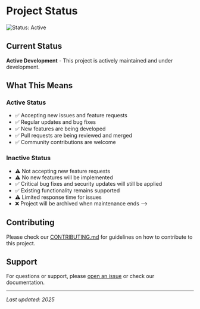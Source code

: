 # Project Status

![Status: Active](https://img.shields.io/badge/Status-Active-brightgreen)
<!-- Use one of the following badges:
![Status: Active](https://img.shields.io/badge/Status-Active-brightgreen)
![Status: Inactive](https://img.shields.io/badge/Status-Inactive-orange)
-->

## Current Status

**Active Development** - This project is actively maintained and under development.

## What This Means

### Active Status
- ✅ Accepting new issues and feature requests
- ✅ Regular updates and bug fixes
- ✅ New features are being developed
- ✅ Pull requests are being reviewed and merged
- ✅ Community contributions are welcome

### Inactive Status
- ⚠️ Not accepting new feature requests
- ⚠️ No new features will be implemented  
- ✅ Critical bug fixes and security updates will still be applied
- ✅ Existing functionality remains supported
- ⚠️ Limited response time for issues
- ❌ Project will be archived when maintenance ends
-->

## Contributing

Please check our [CONTRIBUTING.md](CONTRIBUTING.md) for guidelines on how to contribute to this project.

## Support

For questions or support, please [open an issue](../../issues) or check our documentation.

---

*Last updated: 2025*
